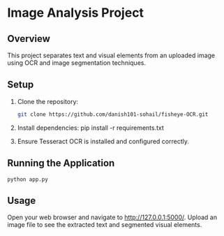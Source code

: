 # Image Analysis Project

## Overview
This project separates text and visual elements from an uploaded image using OCR and image segmentation techniques.

## Setup

1. Clone the repository:
   ```sh
   git clone https://github.com/danish101-sohail/fisheye-OCR.git

2. Install dependencies:
    pip install -r requirements.txt

3. Ensure Tesseract OCR is installed and configured correctly.

## Running the Application
    python app.py

## Usage
Open your web browser and navigate to http://127.0.0.1:5000/.
Upload an image file to see the extracted text and segmented visual elements.
